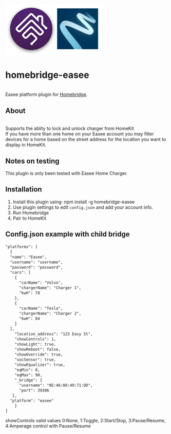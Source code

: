 <p align="left">
 <img width="300" src="logo/homebridge-easee.png" />
</p>

# homebridge-easee
<br>Easee platform plugin for [Homebridge](https://github.com/nfarina/homebridge).

## About

<br> Supports the ablity to lock and unlock charger from HomeKit
<br> If you have more than one home on your Easee account you may filter devices for a home based on the street address for the location you want to display in HomeKit.

## Notes on testing

This plugin is only been tested with Easee Home Charger.

## Installation
1. Install this plugin using: npm install -g homebridge-easee
3. Use plugin settings to edit ``config.json`` and add your account info.
4. Run Homebridge
5. Pair to HomeKit

## Config.json example with child bridge

```
"platforms": [
  {
  "name": "Easee",
  "username": "username",
  "password": "password",
  "cars": [
    {
      "carName": "Volvo",
      "chargerName": "Charger 1",
      "kwH": 78
    },
    {
      "carName": "Tesla",
      "chargerName": "Charger 2",
      "kwH": 84
    }
  ],
	"location_address": "123 Easy St",
	"showControls": 1,
	"showLight": true,
	"showReboot": false,
	"showOverride": true,
	"socSensor": true,
	"showEqualizer": true,
	"eqMin": 0,
	"eqMax": 90,
	"_bridge": {
	  "username": "0E:46:88:49:71:DD",
	  "port": 39306
   },
  "platform": "easee"
	}
]
```
showControls valid values
0:None, 1:Toggle, 2:Start/Stop, 3:Pause/Resume, 4:Amperage control with Pause/Resume
